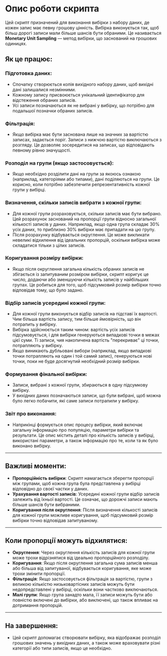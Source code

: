 # Опис роботи скрипта

Цей скрипт призначений для виконання вибірки з набору даних, де кожен запис має певну грошову цінність. Вибірка виконується так, щоб більш дорогі записи мали більше шансів бути обраними. Це називається **Monetary Unit Sampling** — метод вибірки, що заснований на грошових одиницях.

## Як це працює:

### Підготовка даних:
- Спочатку створюється копія вихідного набору даних, щоб вихідні дані залишалися незмінними.
- Кожному запису присвоюється унікальний ідентифікатор для відстеження обраних записів.
- Усі записи позначаються як не вибрані у вибірку, що потрібно для подальшої позначки обраних записів.

### Фільтрація:
- Якщо вибірка має бути заснована лише на значних за вартістю записах, задається поріг. Записи з нижчою вартістю виключаються з розгляду. Це дозволяє зосередитися на записах, що відповідають певному рівню значущості.

### Розподіл на групи (якщо застосовується):
- Якщо необхідно розділити дані на групи за якоюсь ознакою (наприклад, категоріями або типами), дані поділяються на групи. Це корисно, коли потрібно забезпечити репрезентативність кожної групи у вибірці.

### Визначення, скільки записів вибрати з кожної групи:
- Для кожної групи розраховується, скільки записів має бути вибрано. Цей розрахунок заснований на пропорції групи відносно загальної кількості записів у даних. Наприклад, якщо одна група складає 30% усіх даних, то приблизно 30% вибірки має припадати на цю групу.
- Після розрахунку відбувається округлення. Це може викликати невеликі відхилення від ідеальних пропорцій, оскільки вибірка може складатися тільки з цілих записів.

### Коригування розміру вибірки:
- Якщо після округлення загальна кількість обраних записів не збігається із запитуваним розміром вибірки, скрипт коригує це число, додаючи або зменшуючи кількість записів у найбільших групах. Це робиться для того, щоб підсумковий розмір вибірки точно відповідав тому, що було задано.

### Відбір записів усередині кожної групи:
- Для кожної групи виконується відбір записів на підставі їх вартості. Чим більша вартість запису, тим більше ймовірність, що він потрапить у вибірку.
- Вибірка здійснюється таким чином: вартість усіх записів підсумовується, і для вибірки генеруються випадкові точки в межах цієї суми. Ті записи, чия накопичена вартість "перекриває" ці точки, потрапляють у вибірку.
- Якщо виникають дубльовані вибори (наприклад, якщо випадкові точки потрапляють на один і той самий запис), генеруються нові точки, поки не буде досягнутий необхідний розмір вибірки.

### Формування фінальної вибірки:
- Записи, вибрані з кожної групи, збираються в одну підсумкову вибірку.
- У вихідних даних позначаються записи, що були вибрані, щоб можна було легко побачити, які саме записи потрапили у вибірку.

### Звіт про виконання:
- Наприкінці формується опис процесу вибірки, який включає загальну інформацію про популяцію, параметри вибірки та результати. Це опис містить деталі про кількість записів у вибірці, використані параметри, а також інформацію про те, коли та як було виконано вибірку.

---

## Важливі моменти:

- **Пропорційність вибірки**: Скрипт намагається зберегти пропорції між групами, щоб кожна група була представлена у вибірці відповідно до своєї частки у даних.
- **Урахування вартості записів**: Усередині кожної групи відбір записів залежить від їхньої вартості. Це означає, що дорожчі записи мають більше шансів бути вибраними.
- **Коригування після округлення**: Після визначення кількості записів для кожної групи можливе коригування, щоб підсумковий розмір вибірки точно відповідав запитуваному.

---

## Коли пропорції можуть відхилятися:

- **Округлення**: Через округлення кількість записів для кожної групи може трохи відрізнятися від ідеально пропорційного розподілу.
- **Коригування**: Якщо після округлення загальна сума записів менша або більша від запитуваної, відбувається коригування, яке може трохи змінити пропорції.
- **Фільтрація**: Якщо застосовується фільтрація за вартістю, групи з великою кількістю низьковартісних записів можуть бути недопредставлені у вибірці, оскільки вони частково виключаються.
- **Малі групи**: Якщо група занадто мала, її записи можуть бути або повністю включені до вибірки, або виключені, що також впливає на дотримання пропорцій.

---

## На завершення:

- Цей скрипт допомагає створювати вибірку, яка відображає розподіл грошових значень у вихідних даних, а також може враховувати різні категорії або типи записів, якщо це необхідно.
